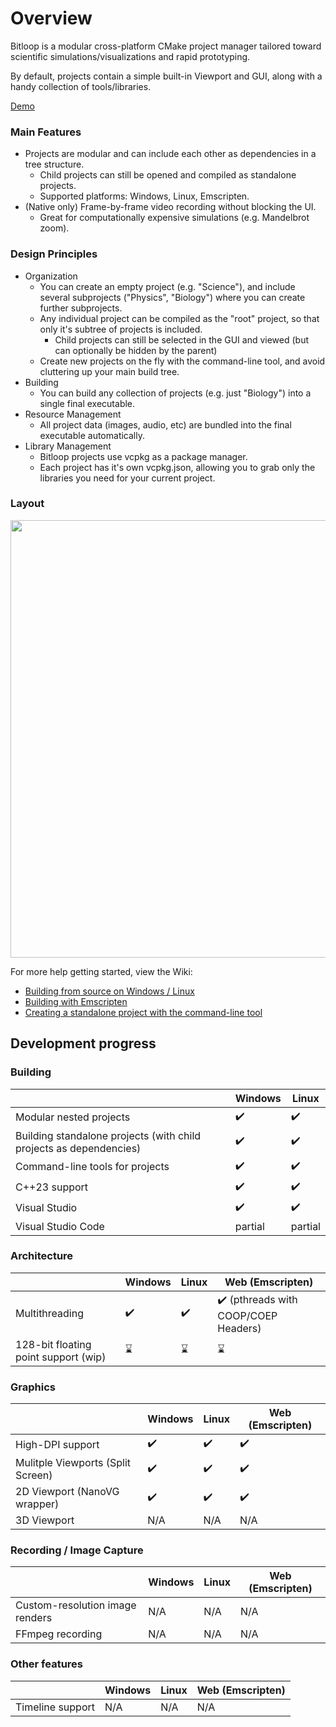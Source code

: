 # Overview

Bitloop is a modular cross-platform CMake project manager tailored toward scientific simulations/visualizations and rapid prototyping.

By default, projects contain a simple built-in Viewport and GUI, along with a handy collection of tools/libraries.

[Demo](https://bitloop.dev)

### Main Features
- Projects are modular and can include each other as dependencies in a tree structure.
  - Child projects can still be opened and compiled as standalone projects.
  - Supported platforms:  Windows, Linux, Emscripten.
- (Native only) Frame-by-frame video recording without blocking the UI.
  - Great for computationally expensive simulations (e.g. Mandelbrot zoom).

### Design Principles
- Organization
  - You can create an empty project (e.g. "Science"), and include several subprojects ("Physics", "Biology") where you can create further subprojects.
  - Any individual project can be compiled as the "root" project, so that only it's subtree of projects is included.
    - Child projects can still be selected in the GUI and viewed (but can optionally be hidden by the parent)
  - Create new projects on the fly with the command-line tool, and avoid cluttering up your main build tree.
- Building
  - You can build any collection of projects (e.g. just "Biology") into a single final executable.
- Resource Management
  - All project data (images, audio, etc) are bundled into the final executable automatically.
- Library Management
  - Bitloop projects use vcpkg as a package manager.
  - Each project has it's own vcpkg.json, allowing you to grab only the libraries you need for your current project.

### Layout
<img src="https://i.imgur.com/vqsZn3m.png" width="700">

For more help getting started, view the Wiki:

- [Building from source on Windows / Linux](https://github.com/willmh93/bitloop/wiki/Build-library-from-source)
- [Building with Emscripten](https://github.com/willmh93/bitloop/wiki/Build-library-with-Emscripten)
- [Creating a standalone project with the command-line tool](https://github.com/willmh93/bitloop/wiki/Creating-a-new-project-(CLI))

## Development progress

### Building

|                                                                      | Windows                  | Linux                   
| -------------------------------------------------------------------- | ------------------------ | ------------------------
| Modular nested projects                                              | :heavy_check_mark:       | :heavy_check_mark:      
| Building standalone projects (with child projects as dependencies)   | :heavy_check_mark:       | :heavy_check_mark:      
| Command-line tools for projects                                      | :heavy_check_mark:       | :heavy_check_mark:      
| C++23 support                                                        | :heavy_check_mark:       | :heavy_check_mark:    
| Visual Studio                                                        | :heavy_check_mark:       | :heavy_check_mark:    
| Visual Studio Code                                                   | partial                  | partial    

### Architecture

|                                           | Windows                  | Linux                    | Web (Emscripten)                                          |
| ----------------------------------------- | ------------------------ | ------------------------ | --------------------------------------------------------- |
| Multithreading                            | :heavy_check_mark:       | :heavy_check_mark:       | :heavy_check_mark: (pthreads with COOP/COEP Headers)      |
| 128-bit floating point support (wip)      | :hourglass:              | :hourglass:              | :hourglass:                                               |

### Graphics

|                                           | Windows                  | Linux                    | Web (Emscripten)                                          |
| ----------------------------------------- | ------------------------ | ------------------------ | --------------------------------------------------------- |
| High-DPI support                          | :heavy_check_mark:       | :heavy_check_mark:       | :heavy_check_mark:                                        |
| Mulitple Viewports (Split Screen)         | :heavy_check_mark:       | :heavy_check_mark:       | :heavy_check_mark:                                        |
| 2D Viewport (NanoVG wrapper)              | :heavy_check_mark:       | :heavy_check_mark:       | :heavy_check_mark:                                        |
| 3D Viewport                               | N/A                      | N/A                      | N/A                                                       |

### Recording / Image Capture

|                                           | Windows                  | Linux                    | Web (Emscripten)                                          |
| ----------------------------------------- | ------------------------ | ------------------------ | --------------------------------------------------------- |
| Custom-resolution image renders           | N/A                      | N/A                      | N/A                                                       |
| FFmpeg recording                          | N/A                      | N/A                      | N/A                                                       |

### Other features

|                                           | Windows                  | Linux                    | Web (Emscripten)                                          |
| ----------------------------------------- | ------------------------ | ------------------------ | --------------------------------------------------------- |
| Timeline support                          | N/A                      | N/A                      | N/A                                                       |
